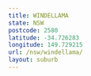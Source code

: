 ```yaml
---
title: WINDELLAMA
state: NSW
postcode: 2580
latitude: -34.726283
longitude: 149.729215
url: /nsw/windellama/
layout: suburb
---
```

